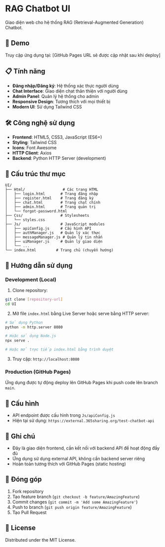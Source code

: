 # RAG Chatbot UI

Giao diện web cho hệ thống RAG (Retrieval-Augmented Generation) Chatbot.

## 🚀 Demo

Truy cập ứng dụng tại: [GitHub Pages URL sẽ được cập nhật sau khi deploy]

## 📋 Tính năng

- **Đăng nhập/Đăng ký**: Hệ thống xác thực người dùng
- **Chat Interface**: Giao diện chat thân thiện với người dùng
- **Admin Panel**: Quản lý hệ thống cho admin
- **Responsive Design**: Tương thích với mọi thiết bị
- **Modern UI**: Sử dụng Tailwind CSS

## 🛠️ Công nghệ sử dụng

- **Frontend**: HTML5, CSS3, JavaScript (ES6+)
- **Styling**: Tailwind CSS
- **Icons**: Font Awesome
- **HTTP Client**: Axios
- **Backend**: Python HTTP Server (development)

## 📁 Cấu trúc thư mục

```
UI/
├── Html/                 # Các trang HTML
│   ├── login.html       # Trang đăng nhập
│   ├── register.html    # Trang đăng ký
│   ├── chat.html        # Trang chat chính
│   ├── admin.html       # Trang quản trị
│   └── forgot-password.html
├── Css/                 # Stylesheets
│   └── styles.css
├── Js/                  # JavaScript modules
│   ├── apiConfig.js     # Cấu hình API
│   ├── authManager.js   # Quản lý xác thực
│   ├── messageManager.js # Quản lý tin nhắn
│   ├── uiManager.js     # Quản lý giao diện
│   └── ...
└── index.html         # Trang chủ (chuyển hướng)
```

## 🚀 Hướng dẫn sử dụng

### Development (Local)

1. Clone repository:
```bash
git clone [repository-url]
cd UI
```

2. Mở file `index.html` bằng Live Server hoặc serve bằng HTTP server:
```bash
# Sử dụng Python
python -m http.server 8080

# Hoặc sử dụng Node.js
npx serve .

# Hoặc mở trực tiếp index.html bằng trình duyệt
```

3. Truy cập: `http://localhost:8080`

### Production (GitHub Pages)

Ứng dụng được tự động deploy lên GitHub Pages khi push code lên branch `main`.

## 🔧 Cấu hình

- API endpoint được cấu hình trong `Js/apiConfig.js`
- Hiện tại sử dụng: `https://external.365sharing.org/test-chatbot-api`

## 📝 Ghi chú

- Đây là giao diện frontend, cần kết nối với backend API để hoạt động đầy đủ
- Ứng dụng sử dụng external API, không cần backend server riêng
- Hoàn toàn tương thích với GitHub Pages (static hosting)

## 🤝 Đóng góp

1. Fork repository
2. Tạo feature branch (`git checkout -b feature/AmazingFeature`)
3. Commit changes (`git commit -m 'Add some AmazingFeature'`)
4. Push to branch (`git push origin feature/AmazingFeature`)
5. Tạo Pull Request

## 📄 License

Distributed under the MIT License.
